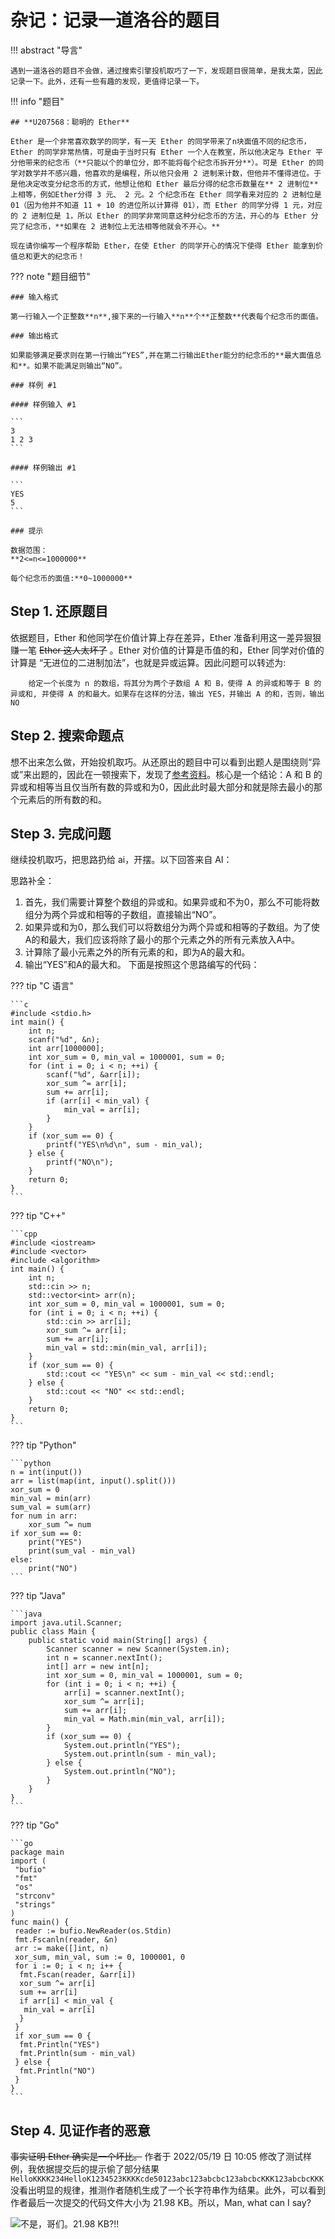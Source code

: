 # 杂记：记录一道洛谷的题目

!!! abstract "导言"

    遇到一道洛谷的题目不会做，通过搜索引擎投机取巧了一下，发现题目很简单，是我太菜，因此记录一下。此外，还有一些有趣的发现，更值得记录一下。

!!! info "题目"

    ## **U207568：聪明的 Ether**

    Ether 是一个非常喜欢数学的同学，有一天 Ether 的同学带来了n块面值不同的纪念币，Ether 的同学非常热情，可是由于当时只有 Ether 一个人在教室，所以他决定与 Ether 平分他带来的纪念币（**只能以个的单位分，即不能将每个纪念币拆开分**）。可是 Ether 的同学对数学并不感兴趣，他喜欢的是编程，所以他只会用 2 进制来计数，但他并不懂得进位。于是他决定改变分纪念币的方式，他想让他和 Ether 最后分得的纪念币数量在** 2 进制位**上相等，例如Ether分得 3 元、 2 元。2 个纪念币在 Ether 同学看来对应的 2 进制位是 01（因为他并不知道 11 + 10 的进位所以计算得 01），而 Ether 的同学分得 1 元，对应的 2 进制位是 1，所以 Ether 的同学非常同意这种分纪念币的方法，开心的与 Ether 分完了纪念币，**如果在 2 进制位上无法相等他就会不开心。**

    现在请你编写一个程序帮助 Ether，在使 Ether 的同学开心的情况下使得 Ether 能拿到价值总和更大的纪念币！

??? note "题目细节"

    ### 输入格式

    第一行输入一个正整数**n**,接下来的一行输入**n**个**正整数**代表每个纪念币的面值。

    ### 输出格式

    如果能够满足要求则在第一行输出“YES”,并在第二行输出Ether能分的纪念币的**最大面值总和**。如果不能满足则输出“NO”。

    ### 样例 #1

    #### 样例输入 #1

    ```
    3
    1 2 3
    ```

    #### 样例输出 #1

    ```
    YES
    5
    ```

    ### 提示

    数据范围：
    **2<=n<=1000000**

    每个纪念币的面值:**0~1000000**

## Step 1. 还原题目

依据题目，Ether 和他同学在价值计算上存在差异，Ether 准备利用这一差异狠狠赚一笔 ~~Ether 这人太坏了~~ 。Ether 对价值的计算是币值的和，Ether 同学对价值的计算是 “无进位的二进制加法”，也就是异或运算。因此问题可以转述为:

```mardkdown title="题目"
    给定一个长度为 n 的数组，将其分为两个子数组 A 和 B，使得 A 的异或和等于 B 的异或和, 并使得 A 的和最大。如果存在这样的分法，输出 YES，并输出 A 的和，否则，输出 NO
```

## Step 2. 搜索命题点

想不出来怎么做，开始投机取巧。从还原出的题目中可以看到出题人是围绕则“异或”来出题的，因此在一顿搜索下，发现了[参考资料](https://www.zhihu.com/question/535544800)。核心是一个结论：A 和 B 的异或和相等当且仅当所有数的异或和为0，因此此时最大部分和就是除去最小的那个元素后的所有数的和。

## Step 3. 完成问题

继续投机取巧，把思路扔给 ai，开摆。以下回答来自 AI：

思路补全：

1. 首先，我们需要计算整个数组的异或和。如果异或和不为0，那么不可能将数组分为两个异或和相等的子数组，直接输出“NO”。
2. 如果异或和为0，那么我们可以将数组分为两个异或和相等的子数组。为了使A的和最大，我们应该将除了最小的那个元素之外的所有元素放入A中。
3. 计算除了最小元素之外的所有元素的和，即为A的最大和。
4. 输出“YES”和A的最大和。
   下面是按照这个思路编写的代码：

??? tip "C 语言"

    ```c
    #include <stdio.h>
    int main() {
        int n;
        scanf("%d", &n);
        int arr[1000000];
        int xor_sum = 0, min_val = 1000001, sum = 0;
        for (int i = 0; i < n; ++i) {
            scanf("%d", &arr[i]);
            xor_sum ^= arr[i];
            sum += arr[i];
            if (arr[i] < min_val) {
                min_val = arr[i];
            }
        }
        if (xor_sum == 0) {
            printf("YES\n%d\n", sum - min_val);
        } else {
            printf("NO\n");
        }
        return 0;
    }
    ```

??? tip "C++"

    ```cpp
    #include <iostream>
    #include <vector>
    #include <algorithm>
    int main() {
        int n;
        std::cin >> n;
        std::vector<int> arr(n);
        int xor_sum = 0, min_val = 1000001, sum = 0;
        for (int i = 0; i < n; ++i) {
            std::cin >> arr[i];
            xor_sum ^= arr[i];
            sum += arr[i];
            min_val = std::min(min_val, arr[i]);
        }
        if (xor_sum == 0) {
            std::cout << "YES\n" << sum - min_val << std::endl;
        } else {
            std::cout << "NO" << std::endl;
        }
        return 0;
    }
    ```

??? tip "Python"

    ```python
    n = int(input())
    arr = list(map(int, input().split()))
    xor_sum = 0
    min_val = min(arr)
    sum_val = sum(arr)
    for num in arr:
        xor_sum ^= num
    if xor_sum == 0:
        print("YES")
        print(sum_val - min_val)
    else:
        print("NO")
    ```

??? tip "Java"

    ```java
    import java.util.Scanner;
    public class Main {
        public static void main(String[] args) {
            Scanner scanner = new Scanner(System.in);
            int n = scanner.nextInt();
            int[] arr = new int[n];
            int xor_sum = 0, min_val = 1000001, sum = 0;
            for (int i = 0; i < n; ++i) {
                arr[i] = scanner.nextInt();
                xor_sum ^= arr[i];
                sum += arr[i];
                min_val = Math.min(min_val, arr[i]);
            }
            if (xor_sum == 0) {
                System.out.println("YES");
                System.out.println(sum - min_val);
            } else {
                System.out.println("NO");
            }
        }
    }
    ```

??? tip "Go"

    ```go
    package main
    import (
     "bufio"
     "fmt"
     "os"
     "strconv"
     "strings"
    )
    func main() {
     reader := bufio.NewReader(os.Stdin)
     fmt.Fscanln(reader, &n)
     arr := make([]int, n)
     xor_sum, min_val, sum := 0, 1000001, 0
     for i := 0; i < n; i++ {
      fmt.Fscan(reader, &arr[i])
      xor_sum ^= arr[i]
      sum += arr[i]
      if arr[i] < min_val {
       min_val = arr[i]
      }
     }
     if xor_sum == 0 {
      fmt.Println("YES")
      fmt.Println(sum - min_val)
     } else {
      fmt.Println("NO")
     }
    }
    ```

## Step 4. 见证作者的恶意

~~事实证明 Ether 确实是一个坏比。~~ 作者于 2022/05/19 日 10:05 修改了测试样例，我依据提交后的提示偷了部分结果 `HelloKKKK234HelloK1234523KKKKcde50123abc123abcbc123abcbcKKK123abcbcKKK` 没看出明显的规律，推测作者随机生成了一个长字符串作为结果。此外，可以看到作者最后一次提交的代码文件大小为 21.98 KB。所以，Man, what can I say?

![不是，哥们。21.98 KB?!!](./images/不是哥们.png)
